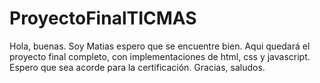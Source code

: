 # ProyectoFinalTICMAS
Hola, buenas. Soy Matias espero que se encuentre bien. Aqui quedará el proyecto final completo, con implementaciones de html, css y javascript. Espero que sea acorde para la certificación. Gracias, saludos.
